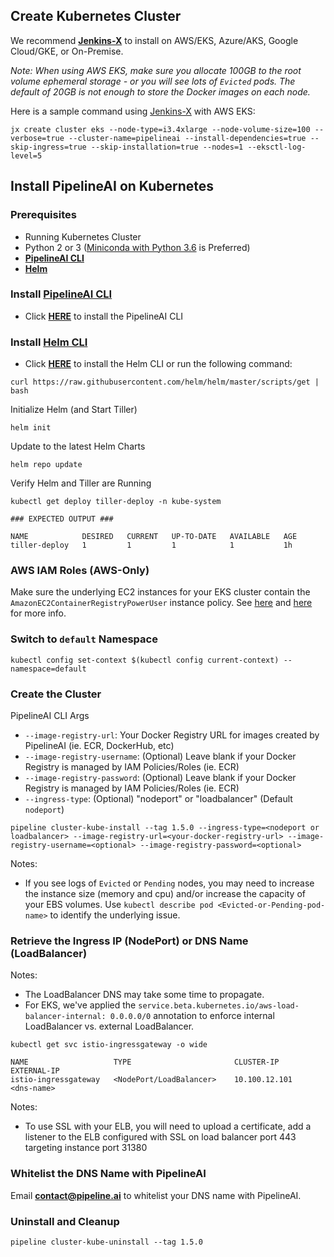 ## Create Kubernetes Cluster
We recommend [**Jenkins-X**](https://jenkins-x.io/getting-started/install/) to install on AWS/EKS, Azure/AKS, Google Cloud/GKE, or On-Premise.

_Note: When using AWS EKS, make sure you allocate 100GB to the root volume ephemeral storage - or you will see lots of `Evicted` pods.  The default of 20GB is not enough to store the Docker images on each node._

Here is a sample command using [Jenkins-X](https://jenkins-x.io/commands/jx_create_cluster_eks/) with AWS EKS:
```
jx create cluster eks --node-type=i3.4xlarge --node-volume-size=100 --verbose=true --cluster-name=pipelineai --install-dependencies=true --skip-ingress=true --skip-installation=true --nodes=1 --eksctl-log-level=5
```

## Install PipelineAI on Kubernetes
### Prerequisites
* Running Kubernetes Cluster
* Python 2 or 3 ([Miniconda with Python 3.6](https://repo.continuum.io/miniconda/) is Preferred)
* [**PipelineAI CLI**]()
* [**Helm**](https://docs.helm.sh/using_helm/#installing-helm)

### Install [PipelineAI CLI](../README.md#install-pipelinecli)
* Click [**HERE**](../README.md#install-pipelinecli) to install the PipelineAI CLI

### Install [Helm CLI](https://docs.helm.sh/using_helm/#installing-helm)
* Click [**HERE**](https://docs.helm.sh/using_helm/#installing-helm) to install the Helm CLI or run the following command:
```
curl https://raw.githubusercontent.com/helm/helm/master/scripts/get | bash
```

Initialize Helm (and Start Tiller)
```
helm init
```

Update to the latest Helm Charts
```
helm repo update
```

Verify Helm and Tiller are Running
```
kubectl get deploy tiller-deploy -n kube-system

### EXPECTED OUTPUT ###

NAME            DESIRED   CURRENT   UP-TO-DATE   AVAILABLE   AGE
tiller-deploy   1         1         1            1           1h
```

### AWS IAM Roles (AWS-Only)
Make sure the underlying EC2 instances for your EKS cluster contain the `AmazonEC2ContainerRegistryPowerUser` instance policy.   See [here](https://aws.amazon.com/blogs/security/easily-replace-or-attach-an-iam-role-to-an-existing-ec2-instance-by-using-the-ec2-console/) and [here](https://eksworkshop.com/logging/prereqs/) for more info.

### Switch to `default` Namespace
```
kubectl config set-context $(kubectl config current-context) --namespace=default
```

### Create the Cluster 
PipelineAI CLI Args
* `--image-registry-url`: Your Docker Registry URL for images created by PipelineAI (ie. ECR, DockerHub, etc)
* `--image-registry-username`: (Optional) Leave blank if your Docker Registry is managed by IAM Policies/Roles (ie. ECR)
* `--image-registry-password`: (Optional) Leave blank if your Docker Registry is managed by IAM Policies/Roles (ie. ECR)
* `--ingress-type`:  (Optional) "nodeport" or "loadbalancer" (Default `nodeport`)
```
pipeline cluster-kube-install --tag 1.5.0 --ingress-type=<nodeport or loadbalancer> --image-registry-url=<your-docker-registry-url> --image-registry-username=<optional> --image-registry-password=<optional> 
```
Notes:  
* If you see logs of `Evicted` or `Pending` nodes, you may need to increase the instance size (memory and cpu) and/or increase the capacity of your EBS volumes.  Use `kubectl describe pod <Evicted-or-Pending-pod-name>` to identify the underlying issue.

### Retrieve the Ingress IP (NodePort) or DNS Name (LoadBalancer) 

Notes: 
* The LoadBalancer DNS may take some time to propagate.
* For EKS, we've applied the `service.beta.kubernetes.io/aws-load-balancer-internal: 0.0.0.0/0` annotation to enforce internal  LoadBalancer vs. external LoadBalancer.

```
kubectl get svc istio-ingressgateway -o wide

NAME                   TYPE                       CLUSTER-IP      EXTERNAL-IP  
istio-ingressgateway   <NodePort/LoadBalancer>    10.100.12.101   <dns-name>
```

Notes:
* To use SSL with your ELB, you will need to upload a certificate, add a listener to the ELB configured with SSL on load balancer port 443 targeting instance port 31380

### Whitelist the DNS Name with PipelineAI
Email [**contact@pipeline.ai**](mailto:contact@pipeline.ai) to whitelist your DNS name with PipelineAI.

### Uninstall and Cleanup
```
pipeline cluster-kube-uninstall --tag 1.5.0
```
